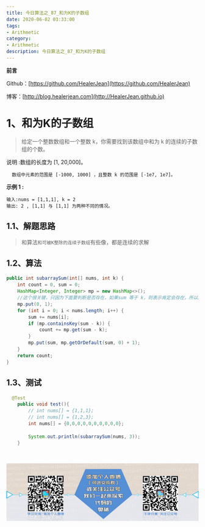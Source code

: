 ```yaml
---
title: 今日算法之_87_和为K的子数组
date: 2020-06-02 03:33:00
tags: 
- Arithmetic
category: 
- Arithmetic
description: 今日算法之_87_和为K的子数组
---
```


**前言**     

 Github：[https://github.com/HealerJean](https://github.com/HealerJean)         

 博客：[http://blog.healerjean.com](http://HealerJean.github.io)          



# 1、和为K的子数组
> 给定一个整数数组和一个整数 k，你需要找到该数组中和为 k 的连续的子数组的个数。   

 说明 :数组的长度为 [1, 20,000]。   
     
      数组中元素的范围是 [-1000, 1000] ，且整数 k 的范围是 [-1e7, 1e7]。
     
      

**示例 1 :**   

```
输入:nums = [1,1,1], k = 2
输出: 2 , [1,1] 与 [1,1] 为两种不同的情况。
```



## 1.1、解题思路 

> 和算法`和可被K整除的连续子数组`有些像，都是连续的求解



## 1.2、算法

```java
public int subarraySum(int[] nums, int k) {
    int count = 0, sum = 0;
    HashMap<Integer, Integer> mp = new HashMap<>();
    //这个很关键，只因为下面要判断是否存在，如果sum 等于 k，则表示肯定会存在，所以必须提前放入
    mp.put(0, 1);
    for (int i = 0; i < nums.length; i++) {
        sum += nums[i];
        if (mp.containsKey(sum - k)) {
            count += mp.get(sum - k);
        }
        mp.put(sum, mp.getOrDefault(sum, 0) + 1);
    }
    return count;
}
```




## 1.3、测试 

```java
  @Test
    public void test(){
        // int nums[] = {1,1,1};
        // int nums[] = {1,2,3};
        int nums[] = {0,0,0,0,0,0,0,0,0,0};

        System.out.println(subarraySum(nums, 3));
    }
```



​          

![ContactAuthor](https://raw.githubusercontent.com/HealerJean/HealerJean.github.io/master/assets/img/artical_bottom.jpg)



<link rel="stylesheet" href="https://unpkg.com/gitalk/dist/gitalk.css">

<script src="https://unpkg.com/gitalk@latest/dist/gitalk.min.js"></script> 
<div id="gitalk-container"></div>    
 <script type="text/javascript">
    var gitalk = new Gitalk({
		clientID: `1d164cd85549874d0e3a`,
		clientSecret: `527c3d223d1e6608953e835b547061037d140355`,
		repo: `HealerJean.github.io`,
		owner: 'HealerJean',
		admin: ['HealerJean'],
		id: 'XVTFZc90ueK73qnb',
    });
    gitalk.render('gitalk-container');
</script> 
